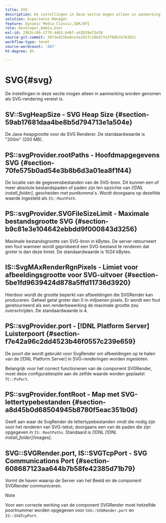 ```yaml
---
title: SVG
description: De instellingen in deze sectie mogen alleen in aanmerking worden genomen als SVG-rendering vereist is.
solution: Experience Manager
feature: Dynamic Media Classic,SDK/API
role: Developer,Admin,User
exl-id: 2863cc86-1f79-4db3-bd6f-a42839ef3439
source-git-commit: 38f3e425be0ce3e241fc18b477e3f68b7b763b51
workflow-type: tm+mt
source-wordcount: '267'
ht-degree: 0%

---
```


# SVG{#svg}

De instellingen in deze sectie mogen alleen in aanmerking worden genomen als SVG-rendering vereist is.

## SV::SvgHeapSize - SVG Heap Size {#section-59ab17681daa4be8b5d794713e1a504e}

De Java-heapgrootte voor de SVG Renderer. De standaardwaarde is &quot;200m&quot; (200 MB).

## PS::svgProvider.rootPaths - Hoofdmapgegevens SVG {#section-70fe575b0ad54e3b8b6d3a01ea8f1f44}

De locatie van de gegevensbestanden van de SVG-bron. Dit kunnen een of meer absolute bestandspaden of paden zijn ten opzichte van *[!DNL install_folder]*, gescheiden met puntkomma&#39;s. Wordt doorgaans op dezelfde waarde ingesteld als `IS::RootPath`.

## PS::svgProvider.SVGFileSizeLimit - Maximale bestandsgrootte SVG {#section-b9c81e3e104642ebbdd9f000843d3256}

Maximale bestandsgrootte van SVG-bron in kBytes. De server retourneert een fout wanneer wordt geprobeerd een SVG-bestand te renderen dat groter is dan deze limiet. De standaardwaarde is 1024 kBytes.

## IS::SvgMAxRenderRgnPixels - Limiet voor afbeeldingsgrootte voor SVG-uitvoer {#section-5be1fd9639424d878a5ffd11736d3920}

Hierdoor wordt de grootte beperkt van afbeeldingen die SVGRender kan produceren. Geheel getal groter dan 0 in miljoenen pixels. Er wordt een fout geretourneerd als een renderbewerking de maximale grootte zou overschrijden. De standaardwaarde is 4.

## PS::svgProvider.port - [!DNL Platform Server] Luisterpoort {#section-f7e42a96c2dd4523b46f0557c239e659}

De poort die wordt gebruikt voor SvgRender om afbeeldingen op te halen van de [!DNL Platform Server] in SVG-renderingen worden ingesloten.

Belangrijk voor het correct functioneren van de component SVGRender, moet deze configuratieoptie aan de zelfde waarde worden geplaatst `TC::PsPort`.

## PS::svgProvider.fontRoot - Map met SVG-lettertypebestanden {#section-a8d45b0d68504945b8780f5eac351b0d}

Geeft aan waar de SvgRender de lettertypebestanden vindt die nodig zijn voor het renderen van SVG-tekst; doorgaans een van de paden die zijn opgegeven in `IS::RootPaths`. Standaard is [!DNL  *[!DNL install_folder]*/images].

## SVG::SVGRender.port, IS::SVGTcpPort - SVG Communications Port {#section-608687123aa644b7b58fe42385d71b79}

Vormt de haven waarop de Server van het Beeld en de component SVGRender communiceren.

>[!NOTE]
>
>Voor een correcte werking van de component SVGRender moet hetzelfde poortnummer worden opgegeven voor `SVG::SVGRender.port` en `IS::SVGTcpPort`.
